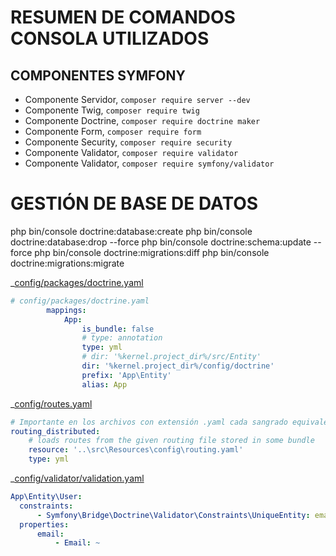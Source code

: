 # RESUMEN DE COMANDOS CONSOLA UTILIZADOS

## COMPONENTES SYMFONY
* Componente Servidor, `composer require server --dev`
* Componente Twig, `composer require twig`
* Componente Doctrine, `composer require doctrine maker`
* Componente Form, `composer require form`
* Componente Security, `composer require security`
* Componente Validator, `composer require validator`
* Componente Validator, `composer require symfony/validator`

# GESTIÓN DE BASE DE DATOS
php bin/console doctrine:database:create
php bin/console doctrine:database:drop --force
php bin/console doctrine:schema:update --force
php bin/console doctrine:migrations:diff
php bin/console doctrine:migrations:migrate

_[config/packages/doctrine.yaml](config/packages/doctrine.yaml)

```yaml
# config/packages/doctrine.yaml
        mappings:
            App:
                is_bundle: false
                # type: annotation
                type: yml
                # dir: '%kernel.project_dir%/src/Entity'
                dir: '%kernel.project_dir%/config/doctrine'
                prefix: 'App\Entity'
                alias: App
```

_[config/routes.yaml](config/routes.yaml)
```yaml
# Importante en los archivos con extensión .yaml cada sangrado equivale a 4 espacios!!!
routing_distributed:
    # loads routes from the given routing file stored in some bundle
    resource: '..\src\Resources\config\routing.yaml' 
    type: yml
```

_[config/validator/validation.yaml](config/validator/validation.yaml)
```yaml
App\Entity\User:
  constraints:
      - Symfony\Bridge\Doctrine\Validator\Constraints\UniqueEntity: email
  properties:
      email:
          - Email: ~
```